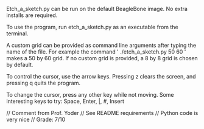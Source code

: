 Etch_a_sketch.py can be run on the default BeagleBone image. No extra installs are required.

To use the program, run etch_a_sketch.py as an executable from the terminal.

A custom grid can be provided as command line arguments after typing the name of the file.
For example the command ' ./etch_a_sketch.py 50 60 ' makes a 50 by 60 grid.
If no custom grid is provided, a 8 by 8 grid is chosen by default.

To control the cursor, use the arrow keys. Pressing z clears the screen, and pressing q quits the program.

To change the cursor, press any other key while not moving.
Some interesting keys to try: Space, Enter, |, #, Insert

// Comment from Prof. Yoder
// See README requirements
// Python code is very nice
// Grade:  7/10